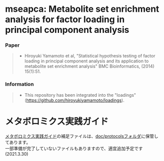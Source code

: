 mseapca: Metabolite set enrichment analysis for factor loading in principal component analysis 
================

### Paper

>   - Hiroyuki Yamamoto et al, "Statistical hypothesis testing of factor loading in principal component analysis and its application to metabolite set enrichment analysis" BMC Bioinformatics, (2014) 15(1):51.

### Information

>   - This repository has been integrated into the "loadings" (https://github.com/hiroyukiyamamoto/loadings).


メタボロミクス実践ガイド
================
[メタボロミクス実践ガイド](https://www.yodosha.co.jp/yodobook/book/9784758122511/)の補足ファイルは、[doc/protocolsフォルダ](https://github.com/hiroyukiyamamoto/doc/tree/main/protocols)に保管してあります。  
一部準備が完了していないファイルもありますので、適宜追加予定です(2021.3.30)
